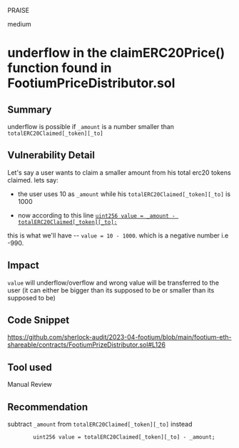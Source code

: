 PRAISE

medium

# underflow in the claimERC20Price() function found in FootiumPriceDistributor.sol

## Summary
underflow is possible if `_amount` is a number smaller than `totalERC20Claimed[_token][_to]`

## Vulnerability Detail
Let's say a user wants to claim a smaller amount from his total erc20 tokens claimed.
lets say:

- the user uses 10 as `_amount` while his `totalERC20Claimed[_token][_to]` is 1000
 
- now according to this line  [`uint256 value = _amount - totalERC20Claimed[_token][_to];`](https://github.com/sherlock-audit/2023-04-footium/blob/main/footium-eth-shareable/contracts/FootiumPrizeDistributor.sol#L126)

this is what we'll have -- `value = 10 - 1000`. which is a negative number i.e -990.

## Impact
`value` will underflow/overflow and wrong value will be transferred to the user (it can either be bigger than its supposed to be or smaller than its supposed to be)

## Code Snippet
https://github.com/sherlock-audit/2023-04-footium/blob/main/footium-eth-shareable/contracts/FootiumPrizeDistributor.sol#L126
## Tool used

Manual Review

## Recommendation
subtract `_amount` from `totalERC20Claimed[_token][_to]` instead
```solidity
        uint256 value = totalERC20Claimed[_token][_to] - _amount;
```